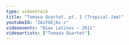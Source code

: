 ```yaml
---
type: videotrack
title: "Tomasa Quartet, pt. 1 (Tropical Jam)"
youtubeId: "ZAzFUEjAi-c"
videoevents: "Dias Latinos — 2011"
videoartists: ["Tomasa Quartet"]
---
```


